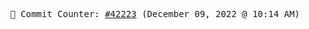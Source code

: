 <p align="center">
    <samp>
        📮 Commit Counter: <a href="https://github.com/Javascript-void0/Javascript-void0/commits/main">#42223</a> (December 09, 2022 @ 10:14 AM)
    </samp>
</p>